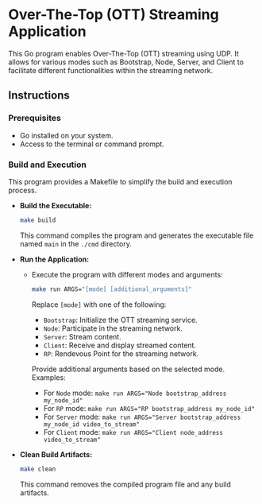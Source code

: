 # Over-The-Top (OTT) Streaming Application

This Go program enables Over-The-Top (OTT) streaming using UDP.
It allows for various modes such as Bootstrap, Node, Server, and Client to facilitate different functionalities
within the streaming network.

## Instructions

### Prerequisites

- Go installed on your system.
- Access to the terminal or command prompt.

### Build and Execution

This program provides a Makefile to simplify the build and execution process.

- **Build the Executable:**

  ```bash
  make build
  ```

  This command compiles the program and generates the executable file named `main` in the `./cmd` directory.

- **Run the Application:**

  - Execute the program with different modes and arguments:

    ```bash
    make run ARGS="[mode] [additional_arguments]"
    ```

    Replace `[mode]` with one of the following:

    - `Bootstrap`: Initialize the OTT streaming service.
    - `Node`: Participate in the streaming network.
    - `Server`: Stream content.
    - `Client`: Receive and display streamed content.
    - `RP`: Rendevous Point for the streaming network.

    Provide additional arguments based on the selected mode. Examples:

    - For `Node` mode: `make run ARGS="Node bootstrap_address my_node_id"`
    - For `RP` mode: `make run ARGS="RP bootstrap_address my_node_id"`
    - For `Server` mode: `make run ARGS="Server bootstrap_address my_node_id video_to_stream"`
    - For `Client` mode: `make run ARGS="Client node_address video_to_stream"`

- **Clean Build Artifacts:**

  ```bash
  make clean
  ```

  This command removes the compiled program file and any build artifacts.

